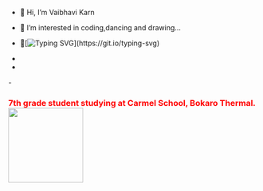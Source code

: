 - 👋 Hi, I’m Vaibhavi Karn 
- 👀 I’m interested in coding,dancing and drawing...
- 🌱[![Typing SVG](https://readme-typing-svg.herokuapp.com?lines=I+am+currently+learning+The+Builder-HTML;the+artist-CSS+AND+the+wizard-JS!)](https://git.io/typing-svg)

-  
- 
-<span> <h3 style="color:red;">7th grade student studying at Carmel School, Bokaro Thermal.<img  style="width:150px;
  height:150px;" src="https://i.pinimg.com/564x/ce/1a/0f/ce1a0f54dadca6865bee2164f47fcaf6.jpg"></h3></span>


<!---
vaibhavikarn2001/vaibhavikarn2001 is a ✨ special ✨ repository because its `README.md` (this file) appears on your GitHub profile.
You can click the Preview link to take a look at your changes.
--->
